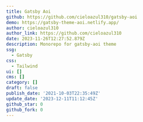 ```yaml
---
title: Gatsby Aoi
github: https://github.com/cieloazul310/gatsby-aoi
demo: https://gatsby-theme-aoi.netlify.app/
author: cieloazul310
author_link: https://github.com/cieloazul310
date: 2023-11-26T12:27:52.879Z
description: Monorepo for gatsby-aoi theme
ssg:
  - Gatsby
css:
  - Tailwind
ui: []
cms: []
category: []
draft: false
publish_date: '2021-10-03T22:35:49Z'
update_date: '2023-12-11T11:12:45Z'
github_star: 0
github_fork: 0
---
```

